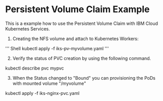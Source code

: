 # Persistent Volume Claim Example

This is a example how to use the Persistent Volume Claim with IBM Cloud Kubernetes Services.

1) Creating the NFS volume and attach to Kubernetes Workers:

''' Shell
kubectl apply -f iks-pv-myvolume.yaml
'''

2) Verify the status of PVC creation by using the following command.

kubectl describe pvc mypvc

3) When the Status changed to "Bound" you can provisioning the PoDs with mounted volume "/myvolume"

kubectl apply -f iks-nginx-pvc.yaml

